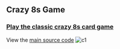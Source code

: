 ## Crazy 8s Game 
### [Play the classic crazy 8s card game](http://crazy-8s-online.herokuapp.com/)
View the [main source code](client/src/components/Game.js)
![c1](https://user-images.githubusercontent.com/110120123/220732181-0bb89bef-02f0-4ab5-99e8-d15e30582b90.png)
